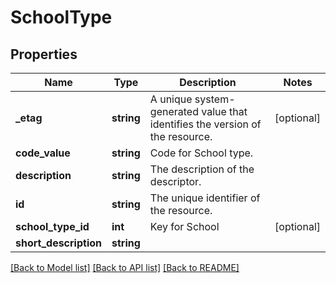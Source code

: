 # SchoolType

## Properties
Name | Type | Description | Notes
------------ | ------------- | ------------- | -------------
**_etag** | **string** | A unique system-generated value that identifies the version of the resource. | [optional] 
**code_value** | **string** | Code for School type. | 
**description** | **string** | The description of the descriptor. | 
**id** | **string** | The unique identifier of the resource. | 
**school_type_id** | **int** | Key for School | [optional] 
**short_description** | **string** |  | 

[[Back to Model list]](../README.md#documentation-for-models) [[Back to API list]](../README.md#documentation-for-api-endpoints) [[Back to README]](../README.md)


